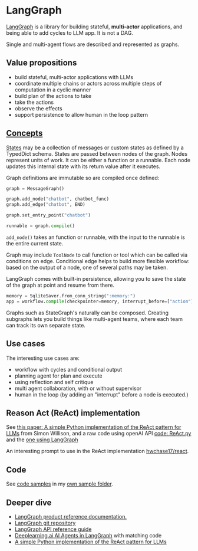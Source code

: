 # LangGraph

[LangGraph](https://python.langchain.com/docs/langgraph) is a library for building stateful, **multi-actor** applications, and being able to add cycles to LLM app. It is not a DAG. 

Single and multi-agent flows are described and represented as graphs.

## Value propositions 

* build stateful, multi-actor applications with LLMs
* coordinate multiple chains or actors across multiple steps of computation in a cyclic manner
* build plan of the actions to take
* take the actions
* observe the effects
* support persistence to allow human in the loop pattern

## [Concepts](https://langchain-ai.github.io/langgraph/concepts/)

[States](https://python.langchain.com/docs/langgraph/#stategraph) may be a collection of messages or custom states as defined by a TypedDict schema. States are passed between nodes of the graph.  Nodes represent units of work.  It can be either a function or a runnable. Each node updates this internal state with its return value after it executes.

Graph definitions are immutable so are compiled once defined:

```python
graph = MessageGraph()

graph.add_node("chatbot", chatbot_func)
graph.add_edge("chatbot", END)

graph.set_entry_point("chatbot")

runnable = graph.compile()
```

`add_node()` takes an function or runnable, with the input to the runnable is the entire current state.

Graph may include `ToolNode` to call function or tool which can be called via conditions on edge. Conditional edge helps to build more flexible workflow: based on the output of a node, one of several paths may be taken.

LangGraph comes with built-in persistence, allowing you to save the state of the graph at point and resume from there.

```python
memory = SqliteSaver.from_conn_string(":memory:")
app = workflow.compile(checkpointer=memory, interrupt_before=["action"])
```

Graphs such as StateGraph's naturally can be composed. Creating subgraphs lets you build things like multi-agent teams, where each team can track its own separate state.


## Use cases

The interesting use cases are:

- workflow with cycles and conditional output
- planning agent for plan and execute  
- using reflection and self critique
- multi agent collaboration, with or without supervisor
- human in the loop (by adding an "interrupt" before a node is executed.)

## Reason Act (ReAct) implementation

See [this paper: A simple Python implementation of the ReAct pattern for LLMs](https://til.simonwillison.net/llms/python-react-pattern) from Simon Willison, and a raw code using openAI API [code: ReAct.py](https://github.com/jbcodeforce/ML-studies/tree/master/llm-langchain/langgraph/ReAct.py)
and the [one using LangGraph](https://github.com/jbcodeforce/ML-studies/tree/master/llm-langchain/langgraph/ReAct_lg.py)

An interesting prompt to use in the ReAct implementation [hwchase17/react](https://smith.langchain.com/hub/hwchase17/react).

## Code 

See [code samples](https://github.com/langchain-ai/langgraph/tree/main/examples) in my [own sample folder](https://github.com/jbcodeforce/ML-studies/tree/master/llm-langchain/langgraph). 




## Deeper dive

* [LangGraph product reference documentation.](https://langchain-ai.github.io/langgraph/reference/prebuilt/)
* [LangGraph git repository](https://github.com/langchain-ai/langgraph)
* [LangGraph API reference guide](https://langchain-ai.github.io/langgraph/reference/graphs/)
* [Deeplearning.ai AI Agents in LangGraph](https://learn.deeplearning.ai/courses/ai-agents-in-langgraph) with matching code 
* [A simple Python implementation of the ReAct pattern for LLMs](https://til.simonwillison.net/llms/python-react-pattern)